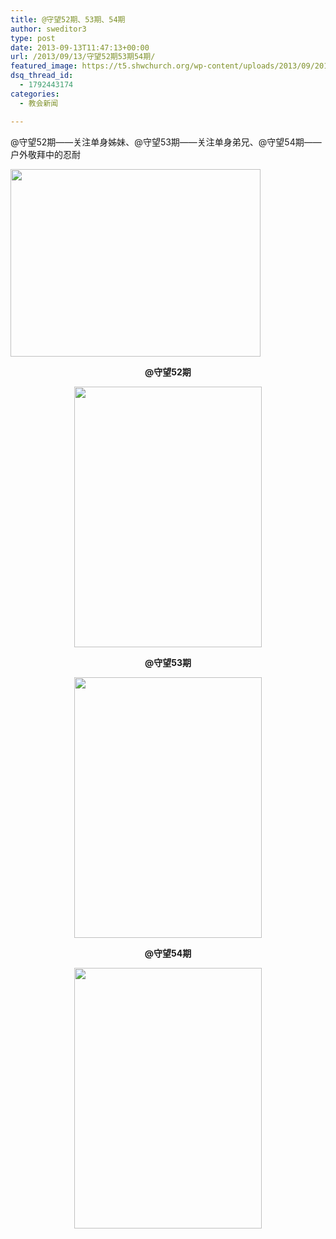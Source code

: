 ```yaml
---
title: @守望52期、53期、54期
author: sweditor3
type: post
date: 2013-09-13T11:47:13+00:00
url: /2013/09/13/守望52期53期54期/
featured_image: https://t5.shwchurch.org/wp-content/uploads/2013/09/20130913193741766-400x288.jpg
dsq_thread_id:
  - 1792443174
categories:
  - 教会新闻

---
```

@守望52期——关注单身姊妹、@守望53期——关注单身弟兄、@守望54期——户外敬拜中的忍耐

<!--more-->

<a href="http://t5.shwchurch.org/2013/09/13/%e5%ae%88%e6%9c%9b52%e6%9c%9f%e3%80%8153%e6%9c%9f%e3%80%8154%e6%9c%9f/52-54/" rel="attachment wp-att-9084"><img class="aligncenter size-full wp-image-9084" title="52-54" src="http://t5.shwchurch.org/wp-content/uploads/2013/09/20130913193741766.jpg" alt="" width="400" height="300" /></a>

<p style="text-align: center;">
  <strong>@守望52期</strong>
</p>

<p style="text-align: center;">
  <a href="/category/网络期刊/第52期/" rel="attachment wp-att-9088"><img class="aligncenter size-full wp-image-9088" title="52" src="http://t5.shwchurch.org/wp-content/uploads/2013/09/20130913194419606.jpg" alt="" width="300" height="417" srcset="http://t5.shwchurch.org/wp-content/uploads/2013/09/20130913194419606.jpg 300w, http://t5.shwchurch.org/wp-content/uploads/2013/09/20130913194419606-215x300.jpg 215w" sizes="(max-width: 300px) 100vw, 300px" /></a>
</p>

<p style="text-align: center;">
  <strong>@守望53期</strong>
</p>

<p style="text-align: center;">
  <a href="/category/网络期刊/《守望》53期-关注单身弟兄/" rel="attachment wp-att-9089"><img class="aligncenter size-full wp-image-9089" title="53" src="http://t5.shwchurch.org/wp-content/uploads/2013/09/20130913194526945.jpg" alt="" width="300" height="417" srcset="http://t5.shwchurch.org/wp-content/uploads/2013/09/20130913194526945.jpg 300w, http://t5.shwchurch.org/wp-content/uploads/2013/09/20130913194526945-215x300.jpg 215w" sizes="(max-width: 300px) 100vw, 300px" /></a>
</p>

<p style="text-align: center;">
  <strong>@守望54期</strong>
</p>

<p style="text-align: center;">
  <a href="/category/忍耐/" rel="attachment wp-att-9090"><img class="aligncenter size-full wp-image-9090" title="54" src="http://t5.shwchurch.org/wp-content/uploads/2013/09/20130913194609326.jpg" alt="" width="300" height="417" srcset="http://t5.shwchurch.org/wp-content/uploads/2013/09/20130913194609326.jpg 300w, http://t5.shwchurch.org/wp-content/uploads/2013/09/20130913194609326-215x300.jpg 215w" sizes="(max-width: 300px) 100vw, 300px" /></a>
</p>

<a href="http://t5.shwchurch.org/?attachment_id=9085" rel="attachment wp-att-9085"><br /> </a>